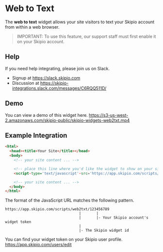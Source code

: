 # Web to Text

The __web to text__ widget allows your site visitors to text your Skipio account from within a web browser.

> IMPORTANT: To use this feature, our support staff must first enable it on your Skipio account.

## Help

If you need help integrating, please join us on Slack.

- Signup at https://slack.skipio.com
- Discussion at https://skipio-integrations.slack.com/messages/C6RQQ511D/

## Demo

You can view a demo of this widget here. https://s3-us-west-2.amazonaws.com/skipio-public/skipio-widgets-web2txt.mp4

## Example Integration

```html
<html>
  <head><title>Your Site</title></head>
  <body>
    <!-- your site content ... -->

    <!-- place this line where you'd like the widget to show on your site -->
    <script·type='text/javascript'·src='https://app.skipio.com/scripts/web2txt/123456789'></script>

    <!-- your site content ... -->
  </body>
</html>
```

The format of the JavaScript URL matches the following pattern.

```
https://app.skipio.com/scripts/web2txt/123456789
                                  |       |
                                  |       |- Your Skipio account's widget token
                                  |
                                  |- The Skipio widget id
```

You can find your widget token on your Skipio user profile. https://app.skipio.com/users/edit
